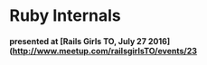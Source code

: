# Ruby Internals
#### presented at [Rails Girls TO, July 27 2016](http://www.meetup.com/railsgirlsTO/events/23
